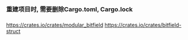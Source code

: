 ### 重建项目时, 需要删除Cargo.toml, Cargo.lock

### 
https://crates.io/crates/modular_bitfield
https://crates.io/crates/bitfield-struct